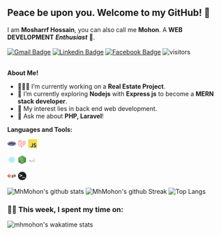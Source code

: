 ## Peace be upon you. Welcome to my GitHub! 👋
I am **Mosharrf Hossain**,  you can also call me **Mohon**.
A **WEB DEVELOPMENT** ***Enthusiast*** 🚀.
<br>
<br>
 [![Gmail Badge](https://img.shields.io/badge/-mhmosharrf@gmail.com-c14438?style=flat-square&logo=Gmail&logoColor=white&link=mailto:mhmosharrf@gmail.com)](mailto:mhmosharrf@gmail.com) [![Linkedin Badge](https://img.shields.io/badge/-mhmohon-blue?style=flat-square&logo=Linkedin&logoColor=white&link=https://www.linkedin.com/in/mhmohon)](https://www.linkedin.com/in/mhmohon) [![Facebook Badge](https://img.shields.io/badge/-mhmohon-blue?style=flat-square&logo=Facebook&logoColor=white&link=https://www.facebook.com/mh.mohon.71)](https://www.facebook.com/mh.mohon.71)
 ![visitors](https://visitor-badge.laobi.icu/badge?page_id=mhmohon)
 <br>
 <br>
 
**About Me!**

- 👨🏽‍💻 I’m currently working on a **Real Estate Project**.
- 🌱 I’m currently exploring **Nodejs** with **Express js** to become a **MERN stack developer**. 
- 🤔 My interest lies in back end web development.
- 💬 Ask me about **PHP, Laravel**!

**Languages and Tools:**  


<code><img height="20" src="https://raw.githubusercontent.com/github/explore/80688e429a7d4ef2fca1e82350fe8e3517d3494d/topics/php/php.png"></code>
<code><img height="20" src="https://raw.githubusercontent.com/github/explore/80688e429a7d4ef2fca1e82350fe8e3517d3494d/topics/laravel/laravel.png"></code>
<code><img height="20" src="https://raw.githubusercontent.com/github/explore/80688e429a7d4ef2fca1e82350fe8e3517d3494d/topics/javascript/javascript.png"></code>

<code><img height="20" src="https://raw.githubusercontent.com/github/explore/80688e429a7d4ef2fca1e82350fe8e3517d3494d/topics/react/react.png"></code>
<code><img height="20" src="https://raw.githubusercontent.com/github/explore/80688e429a7d4ef2fca1e82350fe8e3517d3494d/topics/nodejs/nodejs.png"></code>
<code><img height="20" src="https://raw.githubusercontent.com/github/explore/80688e429a7d4ef2fca1e82350fe8e3517d3494d/topics/mysql/mysql.png"></code>

<code><img height="20" src="https://raw.githubusercontent.com/github/explore/80688e429a7d4ef2fca1e82350fe8e3517d3494d/topics/git/git.png"></code>
<code><img height="20" src="https://raw.githubusercontent.com/github/explore/80688e429a7d4ef2fca1e82350fe8e3517d3494d/topics/terminal/terminal.png"></code>
<br>

![MhMohon's github stats](https://github-readme-stats.vercel.app/api?username=mhmohon&show_icons=true&theme=shades-of-purple&icon_color=fad000&count_private=true)
![MhMohon's github Streak](https://github-readme-streak-stats.herokuapp.com/?user=mhmohon&count_private=true&theme=radical) ![Top Langs](https://github-readme-stats.vercel.app/api/top-langs/?username=mhmohon&layout=compact&theme=shades-of-purple&icon_color=fad000)
### 🧑‍💻  This week, I spent my time on:
![mhmohon's wakatime stats](https://github-readme-stats.vercel.app/api/wakatime?username=mhmohon&v=2&line_height=27&title_color=6aa6f8&text_color=8a919a&icon_color=6aa6f8&bg_color=0e1116)

